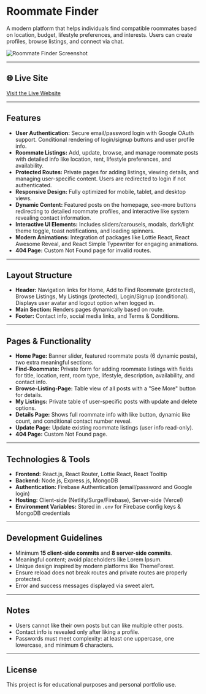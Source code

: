 # Roommate Finder

A modern platform that helps individuals find compatible roommates based on location, budget, lifestyle preferences, and interests. Users can create profiles, browse listings, and connect via chat.


![Roommate Finder Screenshot](https://i.ibb.co/BHnKs9Ds/roommate-Finder.png)


---

## 🌐 Live Site

[Visit the Live Website](https://roommate-finder-256be.web.app/)

---

## Features

- **User Authentication:** Secure email/password login with Google OAuth support. Conditional rendering of login/signup buttons and user profile info.
- **Roommate Listings:** Add, update, browse, and manage roommate posts with detailed info like location, rent, lifestyle preferences, and availability.
- **Protected Routes:** Private pages for adding listings, viewing details, and managing user-specific content. Users are redirected to login if not authenticated.
- **Responsive Design:** Fully optimized for mobile, tablet, and desktop views.
- **Dynamic Content:** Featured posts on the homepage, see-more buttons redirecting to detailed roommate profiles, and interactive like system revealing contact information.
- **Interactive UI Elements:** Includes sliders/carousels, modals, dark/light theme toggle, toast notifications, and loading spinners.
- **Modern Animations:** Integration of packages like Lottie React, React Awesome Reveal, and React Simple Typewriter for engaging animations.
- **404 Page:** Custom Not Found page for invalid routes.

---

## Layout Structure

- **Header:** Navigation links for Home, Add to Find Roommate (protected), Browse Listings, My Listings (protected), Login/Signup (conditional). Displays user avatar and logout option when logged in.
- **Main Section:** Renders pages dynamically based on route.
- **Footer:** Contact info, social media links, and Terms & Conditions.

---

## Pages & Functionality

- **Home Page:** Banner slider, featured roommate posts (6 dynamic posts), two extra meaningful sections.
- **Find-Roommate:** Private form for adding roommate listings with fields for title, location, rent, room type, lifestyle, description, availability, and contact info.
- **Browse-Listing-Page:** Table view of all posts with a "See More" button for details.
- **My Listings:** Private table of user-specific posts with update and delete options.
- **Details Page:** Shows full roommate info with like button, dynamic like count, and conditional contact number reveal.
- **Update Page:** Update existing roommate listings (user info read-only).
- **404 Page:** Custom Not Found page.

---

## Technologies & Tools

- **Frontend:** React.js, React Router, Lottie React, React Tooltip
- **Backend:** Node.js, Express.js, MongoDB
- **Authentication:** Firebase Authentication (email/password and Google login)
- **Hosting:** Client-side (Netlify/Surge/Firebase), Server-side (Vercel)
- **Environment Variables:** Stored in `.env` for Firebase config keys & MongoDB credentials

---

## Development Guidelines

- Minimum **15 client-side commits** and **8 server-side commits**.
- Meaningful content; avoid placeholders like Lorem Ipsum.
- Unique design inspired by modern platforms like ThemeForest.
- Ensure reload does not break routes and private routes are properly protected.
- Error and success messages displayed via sweet alert.

---

## Notes

- Users cannot like their own posts but can like multiple other posts.
- Contact info is revealed only after liking a profile.
- Passwords must meet complexity: at least one uppercase, one lowercase, and minimum 6 characters.

---

## License

This project is for educational purposes and personal portfolio use.
